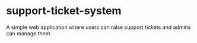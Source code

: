# support-ticket-system
A simple web application where users can raise support tickets and admins can manage them
